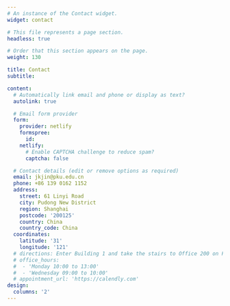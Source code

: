 ```yaml
---
# An instance of the Contact widget.
widget: contact

# This file represents a page section.
headless: true

# Order that this section appears on the page.
weight: 130

title: Contact
subtitle:

content:
  # Automatically link email and phone or display as text?
  autolink: true

  # Email form provider
  form:
    provider: netlify
    formspree:
      id:
    netlify:
      # Enable CAPTCHA challenge to reduce spam?
      captcha: false

  # Contact details (edit or remove options as required)
  email: jkjin@pku.edu.cn
  phone: +86 139 0162 1152
  address:
    street: 61 Linyi Road
    city: Pudong New District
    region: Shanghai
    postcode: '200125'
    country: China
    country_code: China
  coordinates:
    latitude: '31'
    longitude: '121'
  # directions: Enter Building 1 and take the stairs to Office 200 on Floor 2
  # office_hours:
  #  - 'Monday 10:00 to 13:00'
  #  - 'Wednesday 09:00 to 10:00'
  # appointment_url: 'https://calendly.com'
design:
  columns: '2'
---
```


<body>
<script type="text/javascript" id="clustrmaps" src="//cdn.clustrmaps.com/map_v2.js?cl=080808&w=300&t=n&d=hTTCwL6j2b86VfyaWebPgMSN4J3Jg5gJFLiOUy8AcjE&co=ffffff&cmo=3acc3a&cmn=ff5353&ct=808080"></script>
</body>
